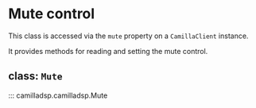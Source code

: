 # Mute control
This class is accessed via the `mute` property on a `CamillaClient` instance.

It provides methods for reading and setting the mute control.

##  class: `Mute`
::: camilladsp.camilladsp.Mute